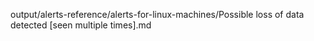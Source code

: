 output/alerts-reference/alerts-for-linux-machines/Possible loss of data detected [seen multiple times].md
